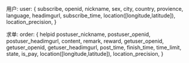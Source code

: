 
用户:
user:
{
subscribe,
openid,
nickname,
sex,
city,
country,
provience,
language,
headimgurl,
subscribe_time,
location([longitude,latitude]),
location_precision,
}

求单:
order:
{
helpid
postuser_nickname,
postuser_openid,
postuser_headimgurl,
content,
remark,
reward,
getuser_openid,
getuser_openid,
getuser_headimgurl,
post_time,
finish_time,
time_limit,
state,
is_pay,
location([longitude,latitude]),
location_precision,
}



